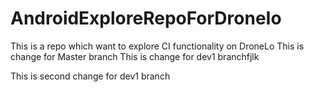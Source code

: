 # AndroidExploreRepoForDroneIo
This is a repo which want to explore CI functionality on DroneLo
This is change for Master branch
This is change for dev1 branchfjlk

This is second change for dev1 branch
